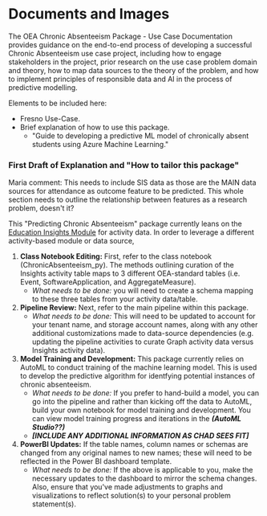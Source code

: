 # Documents and Images

The OEA Chronic Absenteeism Package - Use Case Documentation provides guidance on the end-to-end process of developing a successful Chronic Absenteeism use case project, including how to engage stakeholders in the project, prior research on the use case problem domain and theory, how to map data sources to the theory of the problem, and how to implement principles of responsible data and AI in the process of predictive modelling. 

Elements to be included here:
 - Fresno Use-Case.
 - Brief explanation of how to use this package.
     * "Guide to developing a predictive ML model of chronically absent students using Azure Machine Learning."

### First Draft of Explanation and "How to tailor this package"

Maria comment: This needs to include SIS data as those are the MAIN data sources for attendance as outcome feature to be predicted. This whole section needs to outline the relationship between features as a research problem, doesn't it?

This "Predicting Chronic Absenteeism" package currently leans on the [Education Insights Module](https://github.com/microsoft/OpenEduAnalytics/tree/main/modules/Microsoft_Data/Microsoft_Education_Insights_Premium) for activity data. In order to leverage a different activity-based module or data source,
1. <strong>Class Notebook Editing:</strong> First, refer to the class notebook (ChronicAbsenteeism_py). The methods outlining curation of the Insights activity table maps to 3 different OEA-standard tables (i.e. Event, SoftwareApplication, and AggregateMeasure).
      * <em>What needs to be done:</em> you will need to create a schema mapping to these three tables from your activity data/table.
2. <strong>Pipeline Review:</strong> Next, refer to the main pipeline within this package. 
      * <em>What needs to be done:</em> This will need to be updated to account for your tenant name, and storage account names, along with any other additional customizations made to data-source dependencies (e.g. updating the pipeline activities to curate Graph activity data versus Insights activity data).
3. <strong>Model Training and Development:</strong> This package currently relies on AutoML to conduct training of the machine learning model. This is used to develop the predictive algorithm for identfying potential instances of chronic absenteeism.
      * <em>What needs to be done:</em> If you prefer to hand-build a model, you can go into the pipeline and rather than kicking off the data to AutoML, build your own notebook for model training and development. You can view model training progress and iterations in the <strong><em>(AutoML Studio??)</strong></em>
      * <strong><em>[INCLUDE ANY ADDITIONAL INFORMATION AS CHAD SEES FIT]</strong></em>
4. <strong>PowerBI Updates:</strong> If the table names, column names or schemas are changed from any original names to new names; these will need to be reflected in the Power BI dashboard template.
      * <em>What needs to be done:</em> If the above is applicable to you, make the necessary updates to the dashboard to mirror the schema changes. Also, ensure that you've made adjustments to graphs and visualizations to reflect solution(s) to your personal problem statement(s).
